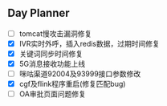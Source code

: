 ## Day Planner
- [ ] tomcat慢攻击漏洞修复
- [x]  IVR实时外呼，插入redis数据，过期时间修复
- [x] 关键词同步时间修复
- [x] 5G消息接收功能上线
- [ ] 咪咕渠道92004及93999接口参数修改
- [x] cgf及flink程序重启(修复匹配bug)
- [ ] OA审批页面问题修复